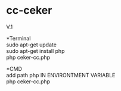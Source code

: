 # cc-ceker
V.1

*Terminal<br>
sudo apt-get update<br>
sudo apt-get install php<br>
php ceker-cc.php

*CMD<br>
add path php IN ENVIRONTMENT VARIABLE<br>
php ceker-cc.php<br>

